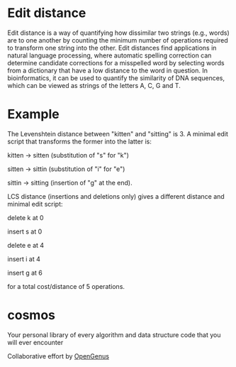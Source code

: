 # Edit distance
Edit distance is a way of quantifying how dissimilar two strings (e.g., words) are to one another by counting the minimum number of operations required to transform one string into the other. Edit distances find applications in natural language processing, where automatic spelling correction can determine candidate corrections for a misspelled word by selecting words from a dictionary that have a low distance to the word in question. In bioinformatics, it can be used to quantify the similarity of DNA sequences, which can be viewed as strings of the letters A, C, G and T.

# Example
The Levenshtein distance between "kitten" and "sitting" is 3. A minimal edit script that transforms the former into the latter is:

kitten → sitten (substitution of "s" for "k")

sitten → sittin (substitution of "i" for "e")

sittin → sitting (insertion of "g" at the end).

LCS distance (insertions and deletions only) gives a different distance and minimal edit script:

delete k at 0

insert s at 0

delete e at 4

insert i at 4

insert g at 6

for a total cost/distance of 5 operations.

# cosmos
Your personal library of every algorithm and data structure code that you will ever encounter

Collaborative effort by [OpenGenus](https://github.com/opengenus)
